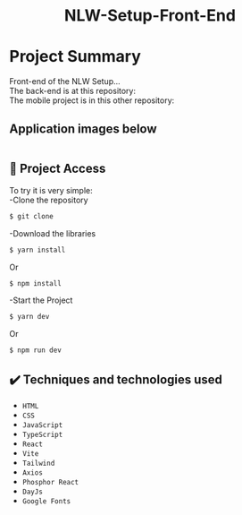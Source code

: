 <h1 align="center"> NLW-Setup-Front-End </h1>

# Project Summary
Front-end of the NLW Setup... <br>
The back-end is at this repository: <br>
The mobile project is in this other repository:

## Application images below 
</p>
<p align="center">
<img src=""/><br>
</p>

## 📁 Project Access
To try it is very simple:<br>
-Clone the repository
```bash
$ git clone 
```
-Download the libraries
```bash
$ yarn install
```
Or
```bash
$ npm install
```
-Start the Project
```bash
$ yarn dev
```
Or
```bash
$ npm run dev
```

## ✔️ Techniques and technologies used
- ``HTML``
- ``CSS``
- ``JavaScript``
- ``TypeScript``
- ``React``
- ``Vite``
- ``Tailwind``
- ``Axios``
- ``Phosphor React``
- ``DayJs``
- ``Google Fonts``

